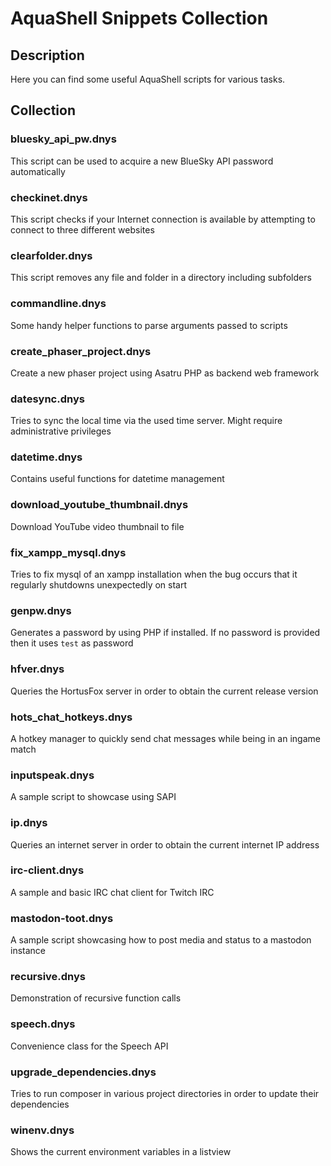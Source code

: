 # AquaShell Snippets Collection

## Description

Here you can find some useful AquaShell scripts for various tasks.

## Collection

### bluesky_api_pw.dnys

This script can be used to acquire a new BlueSky API password automatically

### checkinet.dnys

This script checks if your Internet connection is available by attempting to connect to three different websites

### clearfolder.dnys

This script removes any file and folder in a directory including subfolders

### commandline.dnys

Some handy helper functions to parse arguments passed to scripts

### create_phaser_project.dnys

Create a new phaser project using Asatru PHP as backend web framework

### datesync.dnys

Tries to sync the local time via the used time server. Might require administrative privileges

### datetime.dnys

Contains useful functions for datetime management

### download_youtube_thumbnail.dnys

Download YouTube video thumbnail to file

### fix_xampp_mysql.dnys

Tries to fix mysql of an xampp installation when the bug occurs that it regularly shutdowns unexpectedly on start

### genpw.dnys

Generates a password by using PHP if installed. If no password is provided then it uses `test` as password

### hfver.dnys

Queries the HortusFox server in order to obtain the current release version

### hots_chat_hotkeys.dnys

A hotkey manager to quickly send chat messages while being in an ingame match

### inputspeak.dnys

A sample script to showcase using SAPI

### ip.dnys

Queries an internet server in order to obtain the current internet IP address

### irc-client.dnys

A sample and basic IRC chat client for Twitch IRC

### mastodon-toot.dnys

A sample script showcasing how to post media and status to a mastodon instance

### recursive.dnys

Demonstration of recursive function calls

### speech.dnys

Convenience class for the Speech API

### upgrade_dependencies.dnys

Tries to run composer in various project directories in order to update their dependencies

### winenv.dnys

Shows the current environment variables in a listview